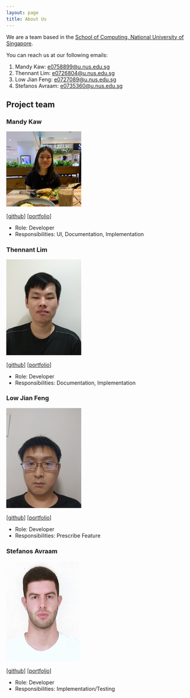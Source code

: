 ```yaml
---
layout: page
title: About Us
---
```


We are a team based in the [School of Computing, National University of Singapore](http://www.comp.nus.edu.sg).

You can reach us at our following emails:

1. Mandy Kaw: e0758899@u.nus.edu.sg
2. Thennant Lim: e0726804@u.nus.edu.sg
3. Low Jian Feng: e0727089@u.nus.edu.sg
4. Stefanos Avraam: e0735360@u.nus.edu.sg


## Project team

### Mandy Kaw

<img src="images/mandykqh.png" width="200px">

[[github](http://github.com/mandykqh)]
[[portfolio](team/mandykqh.md)]

* Role: Developer
* Responsibilities: UI, Documentation, Implementation

### Thennant Lim

<img src="images/thennant.png" width="200px">

[[github](http://github.com/thennant)] [[portfolio](team/thennant.md)]

* Role: Developer
* Responsibilities: Documentation, Implementation

### Low Jian Feng

<img src="images/peanutbutters93.png" width="200px">

[[github](http://github.com/peanutbutters93)]
[[portfolio](team/peanutbutters93.md)]

* Role: Developer
* Responsibilities: Prescribe Feature

### Stefanos Avraam

<img src="images/stefanosav.png" width="200px">

[[github](https://github.com/StefanosAv)]
[[portfolio](team/stefanosav.md)]

* Role: Developer
* Responsibilities: Implementation/Testing
